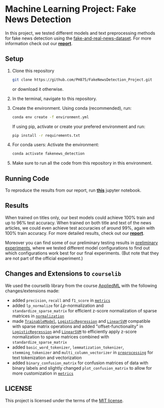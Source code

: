 # Machine Learning Project: Fake News Detection

In this project, we tested different models and text preprocessing methods for fake news detection using the [fake-and-real-news-dataset](https://www.kaggle.com/datasets/clmentbisaillon/fake-and-real-news-dataset). For more information check out our [**report**](report.pdf). 


## Setup
1. Clone this repository
   ```bash
   git clone https://github.com/PH875/FakeNewsDetection_Project.git
   ```
   or download it otherwise.
2. In the terminal, navigate to this repository.
3. Create the environment. Using conda (recommended), run:
   ```bash
   conda env create -f environment.yml
   ```
   If using pip, activate or create your prefered environment and run:
   ```bash
   pip install -r requirements.txt
   ```
   
4. For conda users: Activate the environment:
   ```bash
   conda activate fakenews_detection
   ```
5. Make sure to run all the code from this repository in this environment.


## Running Code
To reproduce the results from our report, run [**this**](fakenews_detection.ipynb) jupyter notebook. 

## Results
When trained on titles only, our best models could achieve 100% train and up to 96% test accuracy. When trained on both title and text of the news articles, we could even achieve test accuracies of around 99%, again with 100% train accuracy. For more detailed results, check out our [**report**](report.pdf). 

Moreover you can find some of our preliminary testing results in [preliminary experiments](preliminary_experiments), where we tested different model configurations to find out which configurations work best for our final experiments. (But note that they are not part of the official experiment.)


## Changes and Extensions to `courselib`

We used the courselib library from the course [AppliedML](https://github.com/mselezniova/AppliedML/tree/main) with the following changes/extensions made:
- added `precision`, `recall` and `f1_score` in [`metrics`](courselib/utils/metrics.py)
- added `lp_normalize` for $Lp$-normalization and `standardize_sparse_matrix` for efficient z-score normalization of sparse matrices in [`normalization`](courselib/utils/normalization.py)
- made [`TrainableModel`](courselib/models/base.py), [`LogisticRegression`](courselib/models/glm.py) and [`LinearSVM`](courselib/models/svm.py) compatible with sparse matrix operations and added "offset-functionality" in [`LogisticRegression`](courselib/models/glm.py) and [`LinearSVM`](courselib/models/svm.py)  to efficiently apply z-score normalization to sparse matrices combined with `standardize_sparse_matrix`
- added `basic_word_tokenizer`, `lemmatization_tokenizer`, `stemming_tokenizer` and `multi_column_vectorizer` in [`preprocessing`](courselib/utils/preprocessing.py)
for text tokenization and vectorization
- added `binary_confusion_matrix` for confusion matrices of data with binary labels and slightly changed `plot_confusion_matrix` to allow for more customization in [`metrics`](courselib/utils/metrics.py)


## LICENSE
This project is licensed under the terms of the [MIT license](LICENSE).


